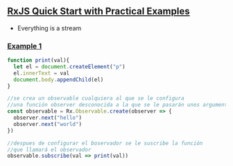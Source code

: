 ## [RxJS Quick Start with Practical Examples](https://youtu.be/2LCo926NFLI)

- Everything is a stream
### [Example 1](https://youtu.be/2LCo926NFLI?t=59)
```js
function print(val){
  let el = document.createElement("p")
  el.innerText = val
  document.body.appendChild(el)
}

//se crea un observable cualquiera al que se le configura
//una función observer desconocida a la que se le pasarán unos argumentos fijos
const observable = Rx.Observable.create(observer => {
  observer.next("hello")
  observer.next("world")  
})

//despues de configurar el boservador se le suscribe la función
//que llamará el observador
observable.subscribe(val => print(val))
```
